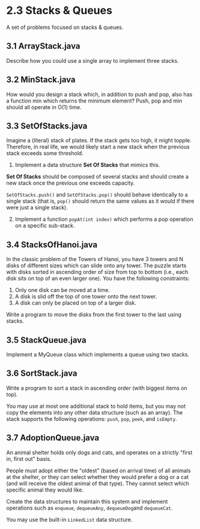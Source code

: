 # 2.3 Stacks & Queues

A set of problems focused on stacks & queues.

## 3.1 ArrayStack.java

Describe how you could use a single array to implement three stacks.

## 3.2 MinStack.java

How would you design a stack which, in addition to push and pop, also has a function min which returns the minimum element? Push, pop and min should all operate in O(1) time.

## 3.3 SetOfStacks.java

Imagine a (literal) stack of plates. If the stack gets too high, it might topple. Therefore, in real life, we would likely start a new stack when the previous stack exceeds some threshold.

1) Implement a data structure **Set Of Stacks** that mimics this.

**Set Of Stacks** should be composed of several stacks and should create a new stack once the previous one exceeds capacity.

`SetOfStacks.push()` and `SetOfStacks.pop()` should behave identically to a single stack (that is, `pop()` should return the same values as it would if there were just a single stack).

2) Implement a function `popAt(int index)` which performs a pop operation on a specific sub-stack.

## 3.4 StacksOfHanoi.java

In the classic problem of the Towers of Hanoi, you have 3 towers and N disks of different sizes which can slide onto any tower. The puzzle starts with disks sorted in ascending order of size from top to bottom (i.e., each disk sits on top of an even larger one). You have the following constraints:

1. Only one disk can be moved at a time.
2. A disk is slid off the top of one tower onto the next tower.
3. A disk can only be placed on top of a larger disk.

Write a program to move the disks from the first tower to the last using stacks.

## 3.5 StackQueue.java

Implement a MyQueue class which implements a queue using two stacks.

## 3.6 SortStack.java

Write a program to sort a stack in ascending order (with biggest items on top).

You may use at most one additional stack to hold items, but you may not copy the elements into any other data structure (such as an array). The stack supports the following operations: `push`, `pop`, `peek`, and `isEmpty`.

## 3.7 AdoptionQueue.java

An animal shelter holds only dogs and cats, and operates on a strictly "first in, first out" basis.

People must adopt either the "oldest" (based on arrival time) of all animals at the shelter, or they can select whether they would prefer a dog or a cat (and will receive the oldest animal of that type). They cannot select which specific animal they would like.

Create the data structures to maintain this system and implement operations such as `enqueue`, `dequeueAny`, `dequeueDog`and `dequeueCat`.

You may use the built-in `LinkedList` data structure.